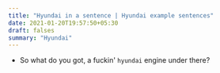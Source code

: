 ```yaml
---
title: "Hyundai in a sentence | Hyundai example sentences"
date: 2021-01-20T19:57:50+05:30
draft: falses
summary: "Hyundai"
---
```

- So what do you got, a fuckin' `hyundai` engine under there?
                 
